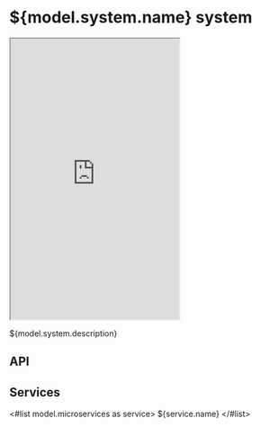# ${model.system.name} system

<iframe src="https://www.structurizr.com/share/55008/10784baf-a723-4d68-9272-ba810cd6ccc1/diagrams#el-system-context" height="500"></iframe>

${model.system.description}

## API

## Services

<#list model.microservices as service>
${service.name}
</#list>
